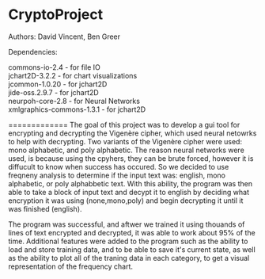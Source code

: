 CryptoProject
=============
Authors: David Vincent, Ben Greer

Dependencies:

commons-io-2.4				- for file IO <br>
jchart2D-3.2.2				- for chart visualizations <br>
jcommon-1.0.20				- for jchart2D <br>
jide-oss.2.9.7				- for jchart2D <br>
neurpoh-core-2.8			- for Neural Networks <br>
xmlgraphics-commons-1.3.1	- for jchart2D <br>

=============
The goal of this project was to develop a gui tool for encrypting and decrypting the Vigenère cipher, which used neural netowrks to help with decrypting. Two variants of the  Vigenère cipher were used: mono alphabetic, and poly alphabetic. The reason neural networks were used, is because using the cpyhers, they can be brute forced, however it is diffucult to know when success has occured. So we decided to use freqneny analysis to determine if the input text was: english, mono alphabetic, or poly alphabbetic text. With this ability, the program was then able to take a block of input text and decypt it to english by deciding what encryption it was using (none,mono,poly) and begin decrypting it until it was finished (english).

The program was successful, and aftwer we trained it using thouands of lines of text encrypted and decrypted, it was able to work about 95% of the time. Additional features were added to the program such as the ability to load and store training data, and to be able to save it's current state, as well as the ability to plot all of the traning data in each category, to get a visual representation of the frequency chart. 
